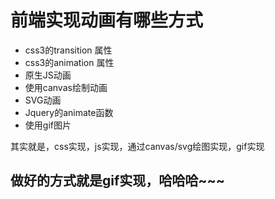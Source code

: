# 前端实现动画有哪些方式

* css3的transition 属性
* css3的animation 属性
* 原生JS动画
* 使用canvas绘制动画
* SVG动画
* Jquery的animate函数
* 使用gif图片

其实就是，css实现，js实现，通过canvas/svg绘图实现，gif实现

## 做好的方式就是gif实现，哈哈哈~~~